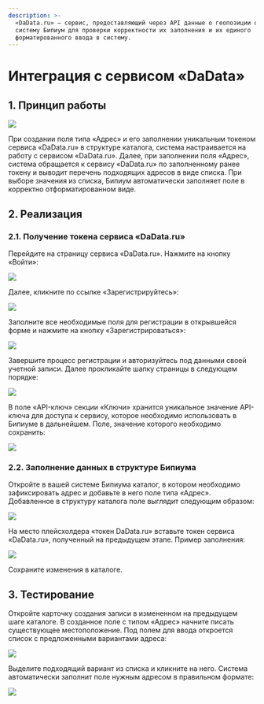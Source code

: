```yaml
---
description: >-
  «DaData.ru» — сервис, предоставляющий через API данные о геопозиции объектов в
  систему Бипиум для проверки корректности их заполнения и их единого
  форматированного ввода в систему.
---
```


# Интеграция с сервисом «DaData»

## 1. **Принцип работы**

![](<../../../.gitbook/assets/0 (1) (1).jpg>)

При создании поля типа «Адрес» и его заполнении уникальным токеном сервиса «DaData.ru» в структуре каталога, система настраивается на работу с сервисом «DaData.ru». Далее, при заполнении поля «Адрес», система обращается к сервису «DaData.ru» по заполненному ранее токену и выводит перечень подходящих адресов в виде списка. При выборе значения из списка, Бипиум автоматически заполняет поле в корректно отформатированном виде.

## **2. Реализация**

### **2.1. Получение токена сервиса «DaData.ru»**

Перейдите на страницу сервиса «DaData.ru». Нажмите на кнопку «Войти»:

![](<../../../.gitbook/assets/1 (2) (1).png>)

Далее, кликните по ссылке «Зарегистрируйтесь»:

![](<../../../.gitbook/assets/2 (1) (1) (1).png>)

Заполните все необходимые поля для регистрации в открывшейся форме и нажмите на кнопку «Зарегистрироваться»:

![](<../../../.gitbook/assets/3 (3) (1).png>)

Завершите процесс регистрации и авторизуйтесь под данными своей учетной записи. Далее прокликайте шапку страницы в следующем порядке:

![](<../../../.gitbook/assets/4 (5).png>)

В поле «API-ключ» секции «Ключи» хранится уникальное значение API-ключа для доступа к сервису, которое необходимо использовать в Бипиуме в дальнейшем. Поле, значение которого необходимо сохранить:

![](<../../../.gitbook/assets/5 (1) (2).png>)

### **2.2. Заполнение данных в структуре Бипиума**

Откройте в вашей системе Бипиума каталог, в котором необходимо зафиксировать адрес и добавьте в него поле типа «Адрес». Добавленное в структуру каталога поле выглядит следующим образом:

![](<../../../.gitbook/assets/6 (6).png>)

На место плейсхолдера «токен DaData.ru» вставьте токен сервиса «DaData.ru», полученный на предыдущем этапе. Пример заполнения:

![](<../../../.gitbook/assets/7 (4).png>)

Сохраните изменения в каталоге.

## 3. Тестирование

Откройте карточку создания записи в измененном на предыдущем шаге каталоге. В созданное поле с типом «Адрес» начните писать существующее местоположение. Под полем для ввода откроется список с предложенными вариантами адреса:

![](<../../../.gitbook/assets/8 (2) (1).png>)

Выделите подходящий вариант из списка и кликните на него. Система автоматически заполнит поле нужным адресом в правильном формате:

![](<../../../.gitbook/assets/9 (1) (1).png>)
